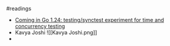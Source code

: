 #readings
- [Coming in Go 1.24: testing/synctest experiment for time and concurrency testing](https://danp.net/posts/synctest-experiment/)
- Kavya Joshi ![[Kavya Joshi.png]]
- 